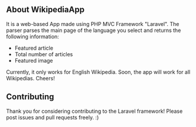 ## About WikipediaApp

It is a web-based App made using PHP MVC Framework "Laravel". The parser parses the main page of the language you select and returns the following information:

- Featured article
- Total number of articles
- Featured image

Currently, it only works for English Wikipedia. Soon, the app will work for all Wikipedias. Cheers!

## Contributing

Thank you for considering contributing to the Laravel framework! Please post issues and pull requests freely. :)
